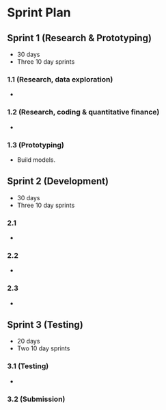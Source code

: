 # Sprint Plan

## Sprint 1 (Research & Prototyping)

- 30 days
- Three 10 day sprints

### 1.1 (Research, data exploration)

- 

### 1.2 (Research, coding & quantitative finance)

- 

### 1.3 (Prototyping)

- Build models.

## Sprint 2 (Development)

- 30 days
- Three 10 day sprints

### 2.1

- 

### 2.2

- 

### 2.3

- 

## Sprint 3 (Testing)

- 20 days
- Two 10 day sprints

### 3.1 (Testing)

-

### 3.2 (Submission)
